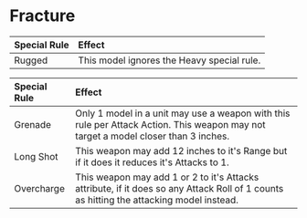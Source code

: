 # Fracture

| Special Rule | Effect |
| :----------- | :----- |
| Rugged | This model ignores the Heavy special rule. |

| Special Rule | Effect |
| :----------- | :----- |
| Grenade | Only 1 model in a unit may use a weapon with this rule per Attack Action. This weapon may not target a model closer than 3 inches. |
| Long Shot | This weapon may add 12 inches to it's Range but if it does it reduces it's Attacks to 1. |
| Overcharge | This weapon may add 1 or 2 to it's Attacks attribute, if it does so any Attack Roll of 1 counts as hitting the attacking model instead. |